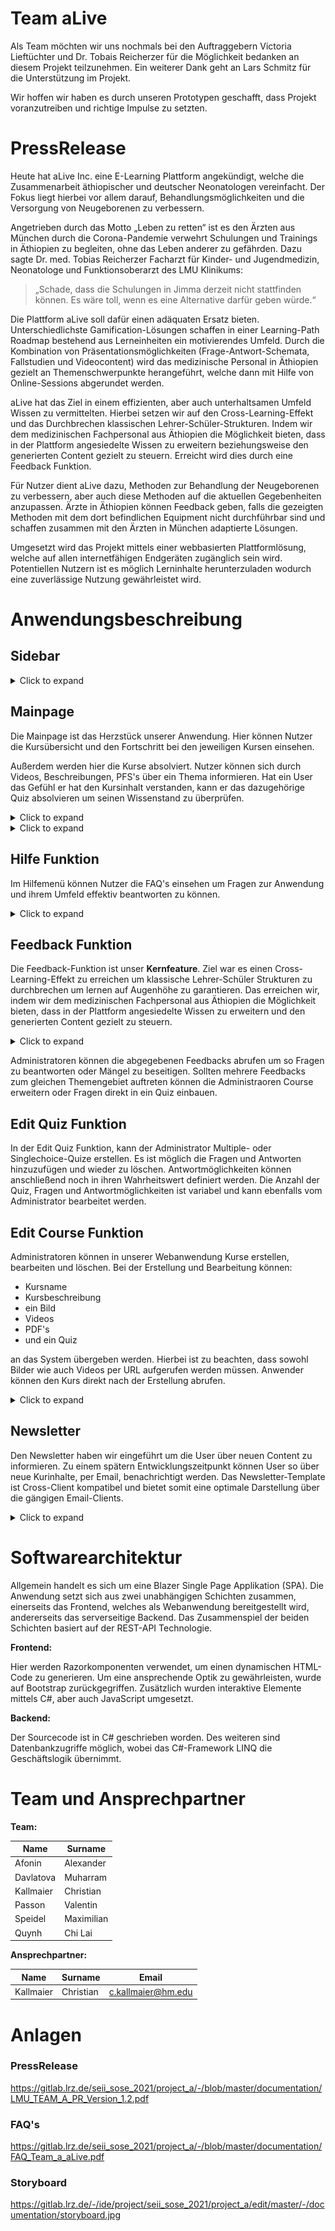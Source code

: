 # Team aLive

Als Team möchten wir uns nochmals bei den Auftraggebern Victoria Lieftüchter und Dr. Tobais Reicherzer für die Möglichkeit bedanken an diesem Projekt teilzunehmen. Ein weiterer Dank geht an Lars Schmitz für die Unterstützung im Projekt.

Wir hoffen wir haben es durch unseren Prototypen geschafft, dass Projekt voranzutreiben und richtige Impulse zu setzten. 




# PressRelease

Heute hat aLive Inc. eine E-Learning Plattform angekündigt, welche die Zusammenarbeit äthiopischer und deutscher Neonatologen vereinfacht. Der Fokus liegt hierbei vor allem darauf, Behandlungsmöglichkeiten und die Versorgung von Neugeborenen zu verbessern.

Angetrieben durch das Motto „Leben zu retten“ ist es den Ärzten aus München durch die Corona-Pandemie verwehrt Schulungen und Trainings in Äthiopien zu begleiten, ohne das Leben anderer zu gefährden. Dazu sagte Dr. med. Tobias Reicherzer Facharzt für Kinder- und Jugendmedizin, Neonatologe und Funktionsoberarzt des LMU Klinikums:

> „Schade, dass die Schulungen in Jimma derzeit nicht stattfinden können. Es wäre toll, wenn es eine Alternative darfür geben würde.“

Die Plattform aLive soll dafür einen adäquaten Ersatz bieten. Unterschiedlichste Gamification-Lösungen schaffen in einer Learning-Path Roadmap bestehend aus Lerneinheiten ein motivierendes Umfeld. Durch die Kombination von Präsentationsmöglichkeiten (Frage-Antwort-Schemata, Fallstudien und Videocontent) wird das medizinische Personal in Äthiopien gezielt an Themenschwerpunkte herangeführt, welche dann mit Hilfe von Online-Sessions abgerundet werden.

aLive hat das Ziel in einem effizienten, aber auch unterhaltsamen Umfeld Wissen zu vermittelten. Hierbei setzen wir auf den Cross-Learning-Effekt und das Durchbrechen klassischen Lehrer-Schüler-Strukturen. Indem wir dem medizinischen Fachpersonal aus Äthiopien die Möglichkeit bieten, dass in der Plattform angesiedelte Wissen zu erweitern beziehungsweise den generierten Content gezielt zu steuern. Erreicht wird dies durch eine Feedback Funktion.

Für Nutzer dient aLive dazu, Methoden zur Behandlung der Neugeborenen zu verbessern, aber auch diese Methoden auf die aktuellen Gegebenheiten anzupassen. Ärzte in Äthiopien können Feedback geben, falls die gezeigten Methoden mit dem dort befindlichen Equipment nicht durchführbar sind und schaffen zusammen mit den Ärzten in München adaptierte Lösungen.

Umgesetzt wird das Projekt mittels einer webbasierten Plattformlösung, welche auf allen internetfähigen Endgeräten zugänglich sein wird. Potentiellen Nutzern ist es möglich Lerninhalte herunterzuladen wodurch eine zuverlässige Nutzung gewährleistet wird.

# Anwendungsbeschreibung

## Sidebar

<details><summary>Click to expand</summary>

![](/documentation/Screenshots/Bildschirmfoto_2021-06-24_um_17.12.18.png)

</details>

## Mainpage

Die Mainpage ist das Herzstück unserer Anwendung. Hier können Nutzer die Kursübersicht und den Fortschritt bei den jeweiligen Kursen einsehen.

Außerdem werden hier die Kurse absolviert. Nutzer können sich durch Videos, Beschreibungen, PFS's über ein Thema informieren. Hat ein User das Gefühl er hat den Kursinhalt verstanden, kann er das dazugehörige Quiz absolvieren um seinen Wissenstand zu überprüfen. 

<details><summary>Click to expand</summary>

![](/documentation/Screenshots/mainpage_alive.PNG)

</details>

<details><summary>Click to expand</summary>

![](/documentation/Screenshots/Bildschirmfoto_2021-06-24_um_17.54.53.png)

</details>

## Hilfe Funktion

Im Hilfemenü können Nutzer die FAQ's einsehen um Fragen zur Anwendung und ihrem Umfeld effektiv beantworten zu können.

<details><summary>Click to expand</summary>

![](/documentation/Screenshots/Bildschirmfoto_2021-06-24_um_17.27.12.png)

</details>

## Feedback Funktion

Die Feedback-Funktion ist unser **Kernfeature**. Ziel war es einen Cross-Learning-Effekt zu erreichen um klassische Lehrer-Schüler Strukturen zu durchbrechen um lernen auf Augenhöhe zu garantieren. Das erreichen wir, indem wir dem medizinischen Fachpersonal aus Äthiopien die Möglichkeit bieten, dass in der Plattform angesiedelte Wissen zu erweitern und den generierten Content gezielt zu steuern. 

<details><summary>Click to expand</summary>

![](/documentation/Screenshots/Bildschirmfoto_2021-06-24_um_17.28.25.png)

</details>

Administratoren können die abgegebenen Feedbacks abrufen um so Fragen zu beantworten oder Mängel zu beseitigen. Sollten mehrere Feedbacks zum gleichen Themengebiet auftreten können die Administraoren Course erweitern oder Fragen direkt in ein Quiz einbauen.

## Edit Quiz Funktion

In der Edit Quiz Funktion, kann der Administrator Multiple- oder Singlechoice-Quize erstellen. Es ist möglich die Fragen und Antworten hinzuzufügen und wieder zu löschen. Antwortmöglichkeiten können anschließend noch in ihren Wahrheitswert definiert werden. Die Anzahl der Quiz, Fragen und Antwortmöglichkeiten ist variabel und kann ebenfalls vom Administrator bearbeitet werden.

## Edit Course Funktion

Administratoren können in unserer Webanwendung Kurse erstellen, bearbeiten und löschen. Bei der Erstellung und Bearbeitung können:

- Kursname
- Kursbeschreibung
- ein Bild
- Videos
- PDF's
- und ein Quiz

an das System übergeben werden. Hierbei ist zu beachten, dass sowohl Bilder wie auch Videos per URL aufgerufen werden müssen. Anwender können den Kurs direkt nach der Erstellung abrufen.

<details><summary>Click to expand</summary>

![](/documentation/Screenshots/Bildschirmfoto_2021-06-24_um_16.49.12.png)

</details>

## Newsletter

Den Newsletter haben wir eingeführt um die User über neuen Content zu informieren. Zu einem spätern Entwicklungszeitpunkt können User so über neue Kurinhalte, per Email, benachrichtigt werden. Das Newsletter-Template ist Cross-Client kompatibel und bietet somit eine optimale Darstellung über die gängigen Email-Clients.

<details><summary>Click to expand</summary>

![](/documentation/Screenshots/Bildschirmfoto_2021-06-24_um_16.28.30.png)

</details>

# Softwarearchitektur

Allgemein handelt es sich um eine Blazer Single Page Applikation (SPA).
Die Anwendung setzt sich aus zwei unabhängigen Schichten zusammen, einerseits das Frontend, welches als Webanwendung bereitgestellt wird, andererseits das serverseitige Backend. 
Das Zusammenspiel der beiden Schichten basiert auf der REST-API Technologie.

**Frontend:**

Hier werden Razorkomponenten verwendet, um einen dynamischen HTML-Code zu generieren. Um eine ansprechende Optik zu gewährleisten, wurde auf Bootstrap zurückgegriffen. Zusätzlich wurden interaktive Elemente mittels C#, aber auch JavaScript umgesetzt.

**Backend:**

Der Sourcecode ist in C# geschrieben worden. Des weiteren sind Datenbankzugriffe möglich, wobei das C#-Framework LINQ die Geschäftslogik übernimmt.





# Team und Ansprechpartner

**Team:**

| Name | Surname |
| ------ | ------ |
| Afonin | Alexander |
| Davlatova | Muharram |
| Kallmaier | Christian |
| Passon | Valentin |
| Speidel | Maximilian |
| Quynh | Chi Lai |		 			
     		
**Ansprechpartner:**

| Name | Surname | Email |
| ------ | ------ | ------ |
| Kallmaier | Christian | c.kallmaier@hm.edu |

# Anlagen

### PressRelease

https://gitlab.lrz.de/seii_sose_2021/project_a/-/blob/master/documentation/LMU_TEAM_A_PR_Version_1.2.pdf

### FAQ's

https://gitlab.lrz.de/seii_sose_2021/project_a/-/blob/master/documentation/FAQ_Team_a_aLive.pdf

### Storyboard

https://gitlab.lrz.de/-/ide/project/seii_sose_2021/project_a/edit/master/-/documentation/storyboard.jpg
